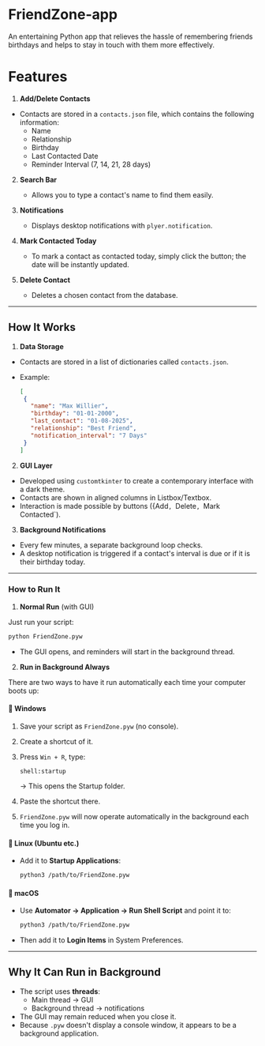 # FriendZone-app
An entertaining Python app that relieves the hassle of remembering friends birthdays and helps to stay in touch with them more effectively.

# Features

1. **Add/Delete Contacts**
   
  * Contacts are stored in a `contacts.json` file, which contains the following information:
     * Name
     * Relationship
     * Birthday
     * Last Contacted Date
     * Reminder Interval (7, 14, 21, 28 days)

2. **Search Bar**

   * Allows you to type a contact's name to find them easily.

3. **Notifications**

   * Displays desktop notifications with `plyer.notification`.

4. **Mark Contacted Today**

   * To mark a contact as contacted today, simply click the button; the date will be instantly updated.

8. **Delete Contact**

   * Deletes a chosen contact from the database.

---

## How It Works

1. **Data Storage**

* Contacts are stored in a list of dictionaries called `contacts.json`.
* Example:

     ```json
     [
      {
        "name": "Max Willier",
        "birthday": "01-01-2000",
        "last_contact": "01-08-2025",
        "relationship": "Best Friend",
        "notification_interval": "7 Days"
      }
     ]
     ```

2. **GUI Layer**

 * Developed using `customtkinter` to create a contemporary interface with a dark theme.
 * Contacts are shown in aligned columns in Listbox/Textbox.
 *  Interaction is made possible by buttons ({Add`, `Delete`, `Mark Contacted`).

3. **Background Notifications**

 * Every few minutes, a separate background loop checks.
 * A desktop notification is triggered if a contact's interval is due or if it is their birthday today.
   
---

### How to Run It

1. **Normal Run** (with GUI)

Just run your script:

```bash
python FriendZone.pyw
```

* The GUI opens, and reminders will start in the background thread.

2. **Run in Background Always**

There are two ways to have it run automatically each time your computer boots up:

#### 🔹 Windows

1. Save your script as `FriendZone.pyw` (no console).
2. Create a shortcut of it.
3. Press `Win + R`, type:

   ```
   shell:startup
   ```

   → This opens the Startup folder.
4. Paste the shortcut there.
5. `FriendZone.pyw` will now operate automatically in the background each time you log in.

#### 🔹 Linux (Ubuntu etc.)

* Add it to **Startup Applications**:

  ```bash
  python3 /path/to/FriendZone.pyw 
  ```

#### 🔹 macOS

* Use **Automator → Application → Run Shell Script** and point it to:

  ```bash
  python3 /path/to/FriendZone.pyw
  ```
* Then add it to **Login Items** in System Preferences.

---

## Why It Can Run in Background

* The script uses **threads**:
  * Main thread → GUI
  * Background thread → notifications
* The GUI may remain reduced when you close it.
*  Because `.pyw` doesn't display a console window, it appears to be a background application.
